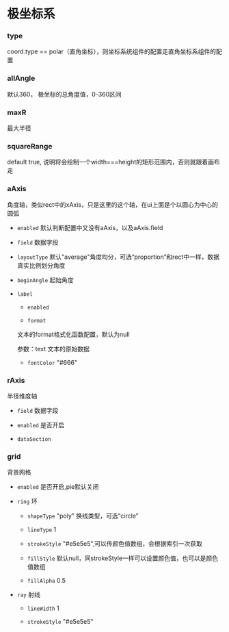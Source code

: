 极坐标系
=================

### type

coord.type == polar（直角坐标），则坐标系统组件的配置走直角坐标系组件的配置

### allAngle

默认360， 极坐标的总角度值，0-360区间

### maxR

最大半径

### squareRange

default true, 说明将会绘制一个width===height的矩形范围内，否则就跟着画布走

### aAxis 

角度轴，类似rect中的xAxis，只是这里的这个轴，在ui上面是个以圆心为中心的圆弧

- `enabled` 默认判断配置中又没有aAxis，以及aAxis.field

- `field` 数据字段

- `layoutType` 默认"average"角度均分，可选“proportion”和rect中一样，数据真实比例划分角度

- `beginAngle` 起始角度

- `label` 

    - `enabled` 

    - `format`

    文本的format格式化函数配置，默认为null

    参数：text 文本的原始数据

    - `fontColor`  "#666"

### rAxis

半径维度轴

- `field` 数据字段

- `enabled` 是否开启

- `dataSection`

### grid 

背景网格

- `enabled` 是否开启,pie默认关闭

- `ring` 环

    - `shapeType` "poly" 换线类型，可选“circle”
    
    - `lineType` 1
    
    - `strokeStyle` "#e5e5e5",可以传颜色值数组，会根据索引一次获取

    - `fillStyle` 默认null，同strokeStyle一样可以设置颜色值，也可以是颜色值数组

    - `fillAlpha` 0.5

- `ray` 射线

    - `lineWidth` 1 

    - `strokeStyle` "#e5e5e5"
